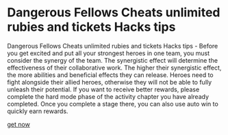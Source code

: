 # Dangerous Fellows Cheats unlimited rubies and tickets Hacks tips

Dangerous Fellows Cheats unlimited rubies and tickets Hacks tips - Before you get excited and put all your strongest heroes in one team, you must consider the synergy of the team. The synergistic effect will determine the effectiveness of their collaborative work. The higher their synergistic effect, the more abilities and beneficial effects they can release. Heroes need to fight alongside their allied heroes, otherwise they will not be able to fully unleash their potential. If you want to receive better rewards, please complete the hard mode phase of the activity chapter you have already completed. Once you complete a stage there, you can also use auto win to quickly earn rewards.

[get now](https://fanlink.tv/v46KPlo1)
